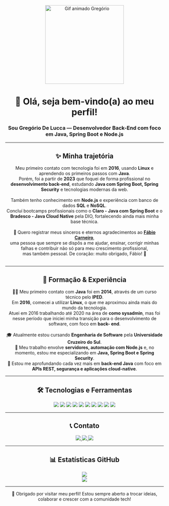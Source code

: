 <div align="center">
  <img 
    src="https://camo.githubusercontent.com/2366b34bb903c09617990fb5fff4622f3e941349e846ddb7e73df872a9d21233/68747470733a2f2f63646e2e6472696262626c652e636f6d2f75736572732f3733303730332f73637265656e73686f74732f363538313234332f6176656e746f2e676966" 
    alt="Gif animado Gregório" 
    width="250" 
  />

  <h1>👋 Olá, seja bem-vindo(a) ao meu perfil!</h1>
  <h3>Sou Gregório De Lucca — Desenvolvedor Back-End com foco em Java, Spring Boot e Node.js</h3>
</div>

---

<div align="center">
  <h2>✨ Minha trajetória</h2>
  <p>
    Meu primeiro contato com tecnologia foi em <strong>2016</strong>, usando <strong>Linux</strong> e aprendendo os primeiros passos com <strong>Java</strong>.<br/>
    Porém, foi a partir de <strong>2023</strong> que foquei de forma profissional no <strong>desenvolvimento back-end</strong>, estudando <strong>Java com Spring Boot, Spring Security</strong> e tecnologias modernas da web.<br/><br/>
    Também tenho conhecimento em <strong>Node.js</strong> e experiência com banco de dados <strong>SQL</strong> e <strong>NoSQL</strong>.<br/>
    Concluí bootcamps profissionais como o <strong>Claro - Java com Spring Boot</strong> e o <strong>Bradesco - Java Cloud Native</strong> pela DIO, fortalecendo ainda mais minha base técnica.<br/><br/>
    🌟 Quero registrar meus sinceros e eternos agradecimentos ao <strong><a href="https://github.com/fabioaacarneiro">Fábio Carneiro</a></strong>,<br/>
    uma pessoa que sempre se dispôs a me ajudar, ensinar, corrigir minhas falhas e contribuir não só para meu crescimento profissional,<br/>
    mas também pessoal. De coração: muito obrigado, Fábio! 🙏<br/><br/>
  </p>
</div>

---

<div align="center">
  <h2>📘 Formação & Experiência</h2>
  <p>
    🧑‍💻 Meu primeiro contato com <strong>Java</strong> foi em <strong>2014</strong>, através de um curso técnico pelo <strong>IPED</strong>.<br/>
    Em <strong>2016</strong>, comecei a utilizar <strong>Linux</strong>, o que me aproximou ainda mais do mundo da tecnologia.<br/>
    Atuei em 2016 trabalhando até 2020 na área de <strong>como sysadmin</strong>, mas foi nesse período que iniciei minha transição para o desenvolvimento de software, com foco em <strong>back-         end</strong>.<br/><br/>
    🎓 Atualmente estou cursando <strong>Engenharia de Software</strong> pela <strong>Universidade Cruzeiro do Sul</strong>.<br/>
    🔭 Meu trabalho envolve <strong>servidores, automação com Node.js</strong> e, no momento, estou me especializando em <strong>Java, Spring Boot e Spring Security</strong>.<br/>
    🌱 Estou me aprofundando cada vez mais em <strong>back-end Java</strong> com foco em <strong>APIs REST, segurança e aplicações cloud-native</strong>.
  </p>
</div>

---

<div align="center">
  <h2>🛠️ Tecnologias e Ferramentas</h2>
  <p>
    <img src="https://img.shields.io/badge/Java-ED8B00?style=for-the-badge&logo=openjdk&logoColor=white"/>
    <img src="https://img.shields.io/badge/Spring-6DB33F?style=for-the-badge&logo=spring&logoColor=white"/>
    <img src="https://img.shields.io/badge/Spring_Security-6DB33F?style=for-the-badge&logo=springsecurity&logoColor=white"/>
    <img src="https://img.shields.io/badge/Node.js-339933?style=for-the-badge&logo=nodedotjs&logoColor=white"/>
    <img src="https://img.shields.io/badge/MongoDB-47A248?style=for-the-badge&logo=mongodb&logoColor=white"/>
    <img src="https://img.shields.io/badge/MySQL-4479A1?style=for-the-badge&logo=mysql&logoColor=white"/>
    <img src="https://img.shields.io/badge/Linux-FCC624?style=for-the-badge&logo=linux&logoColor=black"/>
    <img src="https://img.shields.io/badge/AWS-232F3E?style=for-the-badge&logo=amazonaws&logoColor=white" />
    <img src="https://img.shields.io/badge/Docker-2496ED?style=for-the-badge&logo=docker&logoColor=white"/>
    <img src="https://img.shields.io/badge/Git-F05032?style=for-the-badge&logo=git&logoColor=white"/>
  </p>
</div>

---

<div align="center">
  <h2>📞 Contato</h2>
  <p>
    <a href="mailto:gregoriodelucca@gmail.com">
      <img src="https://img.shields.io/badge/Gmail-EA4335?style=for-the-badge&logo=gmail&logoColor=white" />
    </a>
    <a href="https://www.linkedin.com/in/gregoriodelucca">
      <img src="https://img.shields.io/badge/LinkedIn-0077B5?style=for-the-badge&logo=linkedin&logoColor=white" />
    </a>
    <a href="https://wa.me/5511971108462">
      <img src="https://img.shields.io/badge/WhatsApp-25D366?style=for-the-badge&logo=whatsapp&logoColor=white" />
    </a>
  </p>
</div>

---

<div align="center">
  <h2>📊 Estatísticas GitHub</h2>
  <p>
    <img src="https://github-readme-stats.vercel.app/api?username=gregoriodelucca&show_icons=true&theme=radical" /><br />
    <img src="https://github-readme-stats.vercel.app/api/top-langs/?username=gregoriodelucca&layout=compact&theme=radical" />
  </p>
</div>

---

<div align="center">
  🚀 Obrigado por visitar meu perfil! Estou sempre aberto a trocar ideias, colaborar e crescer com a comunidade tech!
</div>
